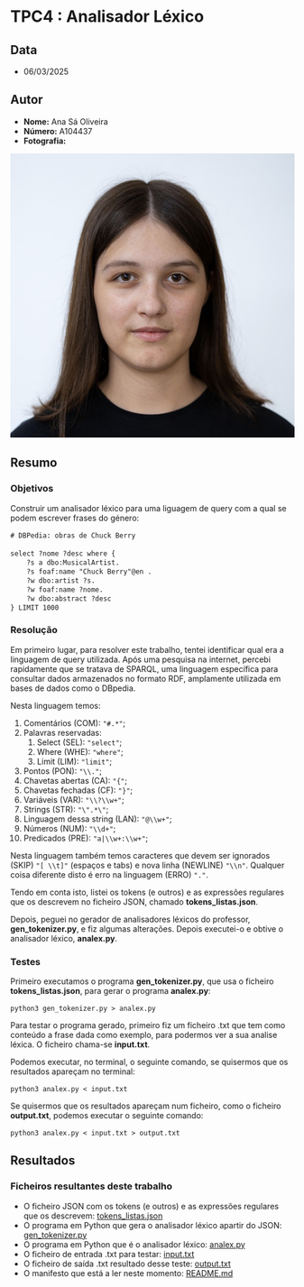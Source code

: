 # TPC4 : Analisador Léxico
## Data
- 06/03/2025
## Autor
- **Nome:** Ana Sá Oliveira
- **Número:** A104437
- **Fotografia:**
  
![Fotografia](../Fotografia.jpg)

## Resumo
### Objetivos
Construir um analisador léxico para uma liguagem de query com a qual se podem escrever frases do
género:
```
# DBPedia: obras de Chuck Berry

select ?nome ?desc where {
    ?s a dbo:MusicalArtist.
    ?s foaf:name "Chuck Berry"@en .
    ?w dbo:artist ?s.
    ?w foaf:name ?nome.
    ?w dbo:abstract ?desc
} LIMIT 1000
```

### Resolução

Em primeiro lugar, para resolver este trabalho, tentei identificar qual era a linguagem de
query utilizada. Após uma pesquisa na internet, percebi rapidamente que se tratava de SPARQL,
uma linguagem específica para consultar dados armazenados no formato RDF, amplamente
utilizada em bases de dados como o DBpedia.

Nesta linguagem temos:
1. Comentários (COM): `"#.*"`;
2. Palavras reservadas:
    1. Select (SEL): `"select"`;
    2. Where (WHE): `"where"`;
    3. Limit (LIM): `"limit"`;
3. Pontos (PON): `"\\."`;
4. Chavetas abertas (CA): `"{"`;
5. Chavetas fechadas (CF): `"}"`;
6. Variáveis (VAR): `"\\?\\w+"`;
7. Strings (STR): `"\".*\"`;
8. Linguagem dessa string (LAN): `"@\\w+"`;
9. Números (NUM): `"\\d+"`;
10. Predicados (PRE): `"a|\\w+:\\w+"`;

Nesta linguagem também temos caracteres que devem ser ignorados (SKIP) `"[ \\t]"` (espaços e tabs) e nova linha (NEWLINE) `"\\n"`.
Qualquer coisa diferente disto é erro na linguagem (ERRO) `"."`.

Tendo em conta isto, listei os tokens (e outros) e as expressões regulares que os descrevem no ficheiro JSON, chamado **tokens_listas.json**.

Depois, peguei no gerador de analisadores léxicos do professor, **gen_tokenizer.py**, e fiz algumas alterações. Depois executei-o e obtive o analisador léxico, **analex.py**.

### Testes
Primeiro executamos o programa **gen_tokenizer.py**, que usa o ficheiro **tokens_listas.json**, para gerar o programa **analex.py**:
```
python3 gen_tokenizer.py > analex.py
```
Para testar o programa gerado, primeiro fiz um ficheiro .txt que tem como conteúdo a frase dada como exemplo, para podermos ver a sua analise léxica. O ficheiro chama-se **input.txt**.

Podemos executar, no terminal, o seguinte comando, se quisermos que os resultados apareçam no terminal:
```
python3 analex.py < input.txt
```
Se quisermos que os resultados apareçam num ficheiro, como o ficheiro **output.txt**, podemos executar o seguinte comando:
```
python3 analex.py < input.txt > output.txt
```
## Resultados
### Ficheiros resultantes deste trabalho
- O ficheiro JSON com os tokens (e outros) e as expressões regulares que os descrevem: [tokens_listas.json](tokens_listas.json)
- O programa em Python que gera o analisador léxico apartir do JSON: [gen_tokenizer.py](gen_tokenizer.py)
- O programa em Python que é o analisador léxico: [analex.py](analex.py)
- O ficheiro de entrada .txt para testar: [input.txt](input.txt)
- O ficheiro de saída .txt resultado desse teste: [output.txt](output.txt)
- O manifesto que está a ler neste momento: [README.md](README.md)